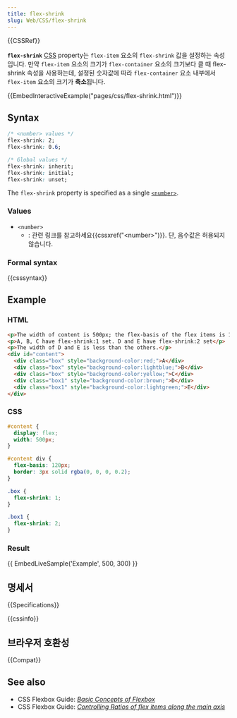 ```yaml
---
title: flex-shrink
slug: Web/CSS/flex-shrink
---
```


{{CSSRef}}

**`flex-shrink`** [CSS](/ko/docs/CSS) property는 `flex-item` 요소의 `flex-shrink` 값을 설정하는 속성입니다. 만약 `flex-item` 요소의 크기가 `flex-container` 요소의 크기보다 클 때 flex-shrink 속성을 사용하는데, 설정된 숫자값에 따라 `flex-container` 요소 내부에서 `flex-item` 요소의 크기가 **축소**됩니다.

{{EmbedInteractiveExample("pages/css/flex-shrink.html")}}

## Syntax

```css
/* <number> values */
flex-shrink: 2;
flex-shrink: 0.6;

/* Global values */
flex-shrink: inherit;
flex-shrink: initial;
flex-shrink: unset;
```

The `flex-shrink` property is specified as a single [`<number>`](#number).

### Values

- `<number>`
  - : 관련 링크를 참고하세요{{cssxref("&lt;number&gt;")}}. 단, 음수값은 허용되지 않습니다.

### Formal syntax

{{csssyntax}}

## Example

### HTML

```html
<p>The width of content is 500px; the flex-basis of the flex items is 120px.</p>
<p>A, B, C have flex-shrink:1 set. D and E have flex-shrink:2 set</p>
<p>The width of D and E is less than the others.</p>
<div id="content">
  <div class="box" style="background-color:red;">A</div>
  <div class="box" style="background-color:lightblue;">B</div>
  <div class="box" style="background-color:yellow;">C</div>
  <div class="box1" style="background-color:brown;">D</div>
  <div class="box1" style="background-color:lightgreen;">E</div>
</div>
```

### CSS

```css
#content {
  display: flex;
  width: 500px;
}

#content div {
  flex-basis: 120px;
  border: 3px solid rgba(0, 0, 0, 0.2);
}

.box {
  flex-shrink: 1;
}

.box1 {
  flex-shrink: 2;
}
```

### Result

{{ EmbedLiveSample('Example', 500, 300) }}

## 명세서

{{Specifications}}

{{cssinfo}}

## 브라우저 호환성

{{Compat}}

## See also

- CSS Flexbox Guide: _[Basic Concepts of Flexbox](/ko/docs/Web/CSS/CSS_Flexible_Box_Layout/Basic_Concepts_of_Flexbox)_
- CSS Flexbox Guide: _[Controlling Ratios of flex items along the main axis](/ko/docs/Web/CSS/CSS_Flexible_Box_Layout/Controlling_Ratios_of_Flex_Items_Along_the_Main_Ax)_
